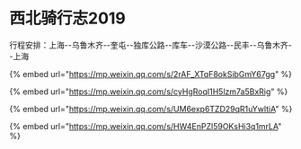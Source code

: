 # 西北骑行志2019

行程安排：上海--乌鲁木齐--奎屯--独库公路--库车--沙漠公路--民丰--乌鲁木齐--上海

{% embed url="https://mp.weixin.qq.com/s/2rAF_XTqF8okSibGmY67gg" %}

{% embed url="https://mp.weixin.qq.com/s/cyHgRoqI1H5lzm7a5BxRig" %}

{% embed url="https://mp.weixin.qq.com/s/UM6exp6TZD29qR1uYwltiA" %}

{% embed url="https://mp.weixin.qq.com/s/HW4EnPZl59OKsHi3q1mrLA" %}

